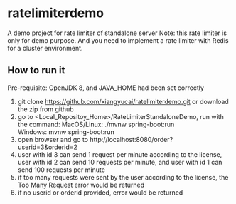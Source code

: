 # ratelimiterdemo
A demo project for rate limiter of standalone server
Note: this rate limiter is only for demo purpose. And you need to implement a rate limiter with Redis for a cluster environment. 

## How to run it
Pre-requisite: OpenJDK 8, and JAVA_HOME had been set correctly
1. git clone https://github.com/xiangyucai/ratelimiterdemo.git
   or download the zip from github
2. go to <Local_Repositoy_Home>/RateLimiterStandaloneDemo, run with the command:
   MacOS/Linux: ./mvnw spring-boot:run  
   Windows: mvnw spring-boot:run
3. open browser and go to http://localhost:8080/order?userid=3&orderid=2
4. user with id 3 can send 1 request per minute according to the license, user with id 2 can send 10 requests per minute, and user with id 1 can send 100 requests per minute
5. if too many requests were sent by the user according to the license, the Too Many Request error would be returned
6. if no userid or orderid provided, error would be returned
